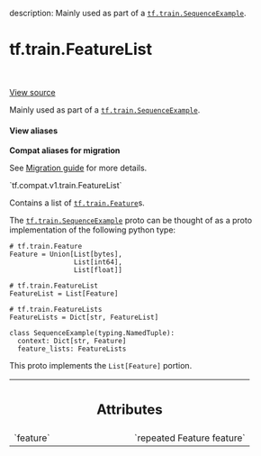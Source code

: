 description: Mainly used as part of a <a href="../../tf/train/SequenceExample.md"><code>tf.train.SequenceExample</code></a>.

<div itemscope itemtype="http://developers.google.com/ReferenceObject">
<meta itemprop="name" content="tf.train.FeatureList" />
<meta itemprop="path" content="Stable" />
</div>

# tf.train.FeatureList

<!-- Insert buttons and diff -->

<table class="tfo-notebook-buttons tfo-api nocontent" align="left">

</table>

<a target="_blank" class="external" href="/code/stable/tensorflow/core/example/feature.proto">View source</a>



Mainly used as part of a <a href="../../tf/train/SequenceExample.md"><code>tf.train.SequenceExample</code></a>.

<section class="expandable">
  <h4 class="showalways">View aliases</h4>
  <p>
<b>Compat aliases for migration</b>
<p>See
<a href="https://www.tensorflow.org/guide/migrate">Migration guide</a> for
more details.</p>
<p>`tf.compat.v1.train.FeatureList`</p>
</p>
</section>

<!-- Placeholder for "Used in" -->

Contains a list of <a href="../../tf/train/Feature.md"><code>tf.train.Feature</code></a>s.

The <a href="../../tf/train/SequenceExample.md"><code>tf.train.SequenceExample</code></a> proto can be thought of as a
proto implementation of the following python type:

```
# tf.train.Feature
Feature = Union[List[bytes],
                List[int64],
                List[float]]

# tf.train.FeatureList
FeatureList = List[Feature]

# tf.train.FeatureLists
FeatureLists = Dict[str, FeatureList]

class SequenceExample(typing.NamedTuple):
  context: Dict[str, Feature]
  feature_lists: FeatureLists
```

This proto implements the `List[Feature]` portion.



<!-- Tabular view -->
 <table class="responsive fixed orange">
<colgroup><col width="214px"><col></colgroup>
<tr><th colspan="2"><h2 class="add-link">Attributes</h2></th></tr>

<tr>
<td>
`feature`
</td>
<td>
`repeated Feature feature`
</td>
</tr>
</table>




